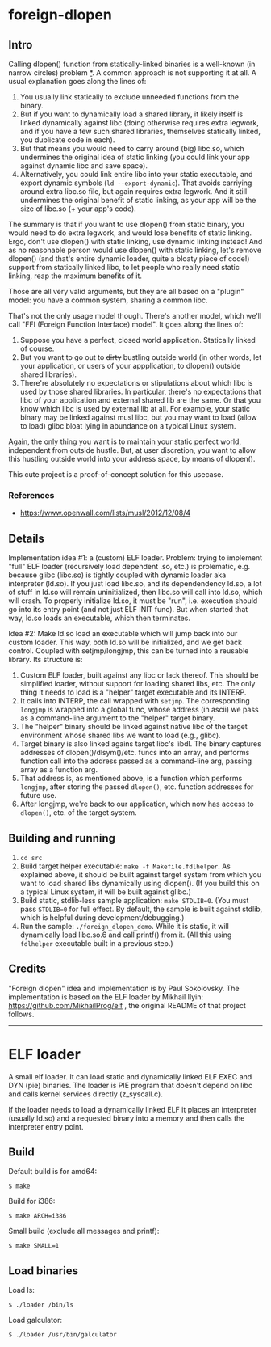 # foreign-dlopen

## Intro

Calling dlopen() function from statically-linked binaries is a well-known
(in narrow circles) problem [*](#references). A common approach is not
supporting it at all. A usual explanation goes along the lines of:

1. You usually link statically to exclude unneeded functions from the binary.
2. But if you want to dynamically load a shared library, it likely itself
is linked dynamically against libc (doing otherwise requires extra legwork,
and if you have a few such shared libraries, themselves statically linked,
you duplicate code in each).
3. But that means you would need to carry around (big) libc.so, which
undermines the original idea of static linking (you could link your app
against dynamic libc and save space).
4. Alternatively, you could link entire libc into your static executable,
and export dynamic symbols (`ld --export-dynamic`). That avoids carriying
around extra libc.so file, but again requires extra legwork. And it still
undermines the original benefit of static linking, as your app will be
the size of libc.so (+ your app's code).

The summary is that if you want to use dlopen() from static binary,
you would need to do extra legwork, and would lose benefits of static
linking. Ergo, don't use dlopen() with static linking, use dynamic linking
instead! And as no reasonable person would use dlopen() with static linking,
let's remove dlopen() (and that's entire dynamic loader, quite a bloaty
piece of code!) support from statically linked libc, to let people who really
need static linking, reap the maximum benefits of it.

Those are all very valid arguments, but they are all based on a "plugin"
model: you have a common system, sharing a common libc.

That's not the only usage model though. There's another model, which we'll
call "FFI (Foreign Function Interface) model". It goes along the lines of:

1. Suppose you have a perfect, closed world application. Statically linked
of course.
2. But you want to go out to ~~dirty~~ bustling outside world (in other
words, let your application, or users of your appplication, to dlopen()
outside shared libraries).
3. There're absolutely no expectations or stipulations about which libc
is used by those shared libraries. In particular, there's no expectations
that libc of your application and external shared lib are the same. Or
that you know which libc is used by external lib at all. For example,
your static binary may be linked against musl libc, but you may want
to load (allow to load) glibc bloat lying in abundance on a typical Linux
system.

Again, the only thing you want is to maintain your static perfect world,
independent from outside hustle. But, at user discretion, you want to
allow this hustling outside world into your address space, by means of
dlopen().

This cute project is a proof-of-concept solution for this usecase.

### References

* https://www.openwall.com/lists/musl/2012/12/08/4

## Details

Implementation idea #1: a (custom) ELF loader. Problem: trying to implement
"full" ELF loader (recursively load dependent .so, etc.) is prolematic, e.g.
because glibc (libc.so) is tightly coupled with dynamic loader aka interpreter
(ld.so). If you just load libc.so, and its dependendency ld.so, a lot of
stuff in ld.so will remain uninitialized, then libc.so will call into ld.so,
which will crash. To properly initialize ld.so, it must be "run", i.e.
execution should go into its entry point (and not just ELF INIT func). But
when started that way, ld.so loads an executable, which then terminates.

Idea #2: Make ld.so load an executable which will jump back into our custom
loader. This way, both ld.so will be initialized, and we get back control.
Coupled with setjmp/longjmp, this can be turned into a reusable library.
Its structure is:

1. Custom ELF loader, built against any libc or lack thereof. This should be
simplified loader, without support for loading shared libs, etc. The only
thing it needs to load is a "helper" target executable and its INTERP.
2. It calls into INTERP, the call wrapped with `setjmp`. The corresponding
`longjmp` is wrapped into a global func, whose address (in ascii) we pass as
a command-line argument to the "helper" target binary.
3. The "helper" binary should be linked against native libc of the target
environment whose shared libs we want to load (e.g., glibc).
4. Target binary is also linked agains target libc's libdl. The binary captures
addresses of dlopen()/dlsym()/etc. funcs into an array, and performs function
call into the address passed as a command-line arg, passing array as a
function arg.
5. That address is, as mentioned above, is a function which performs `longjmp`,
after storing the passed `dlopen()`, etc. function addresses for future use.
6. After longjmp, we're back to our application, which now has access to
`dlopen()`, etc. of the target system.

## Building and running

1. `cd src`
2. Build target helper executable: `make -f Makefile.fdlhelper`. As explained
above, it should be built against target system from which you want to load
shared libs dynamically using dlopen(). (If you build this on a typical Linux
system, it will be built against glibc.)
3. Build static, stdlib-less sample application: `make STDLIB=0`. (You must
pass `STDLIB=0` for full effect. By default, the sample is built against
stdlib, which is helpful during development/debugging.)
4. Run the sample: `./foreign_dlopen_demo`. While it is static, it will
dynamically load libc.so.6 and call printf() from it. (All this using
`fdlhelper` executable built in a previous step.)

## Credits

"Foreign dlopen" idea and implementation is by Paul Sokolovsky. The
implementation is based on the ELF loader by Mikhail Ilyin:
https://github.com/MikhailProg/elf , the original README of that project
follows.

---

# ELF loader

A small elf loader. It can load static and dynamically linked ELF EXEC and DYN (pie) binaries. The loader is PIE program that doesn't depend on libc and calls kernel services directly (z_syscall.c).

If the loader needs to load a dynamically linked ELF it places an interpreter (usually ld.so) and a requested binary into a memory and then calls the interpreter entry point.


## Build

Default build is for amd64:

```
$ make
``` 

Build for i386:

```
$ make ARCH=i386
```

Small build (exclude all messages and printf):

```
$ make SMALL=1
```

## Load binaries

Load ls:
```
$ ./loader /bin/ls
```

Load galculator:
```
$ ./loader /usr/bin/galculator
```

